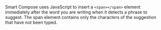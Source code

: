 
Smart Compose uses JavaScript to insert a `<span></span>` element immediately after the word you are writing when it detects a phrase to suggest. The span element contains only the characters of the suggestion that have not been typed.